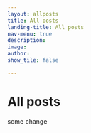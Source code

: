 ```yaml
---
layout: allposts
title: All posts
landing-title: All posts
nav-menu: true
description: 
image: 
author: 
show_tile: false

---
```

<h1>All posts</h1>

some change
